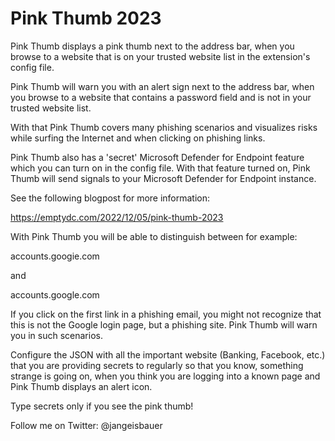# Pink Thumb 2023

Pink Thumb displays a pink thumb next to the address bar, when you browse to a website that is on your trusted website list in the extension's config file. 

Pink Thumb will warn you with an alert sign next to the address bar, when you browse to a website that contains a password field and is not in your trusted website list.

With that Pink Thumb covers many phishing scenarios and visualizes risks while surfing the Internet and when clicking on phishing links.

Pink Thumb also has a 'secret' Microsoft Defender for Endpoint feature which you can turn on in the config file. With that feature turned on, Pink Thumb will send signals to your Microsoft Defender for Endpoint instance.

See the following blogpost for more information:

https://emptydc.com/2022/12/05/pink-thumb-2023

With Pink Thumb you will be able to distinguish between for example:

accounts.googie.com 

and

accounts.google.com

If you click on the first link in a phishing email, you might not recognize that this is not the Google login page, but a phishing site. Pink Thumb will warn you in such scenarios.

Configure the JSON with all the important website (Banking, Facebook, etc.) that you are providing secrets to regularly so that you know, something strange is going on, when you think you are logging into a known page and Pink Thumb displays an alert icon.

Type secrets only if you see the pink thumb!

Follow me on Twitter: @jangeisbauer
